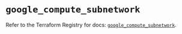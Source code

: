 # `google_compute_subnetwork`

Refer to the Terraform Registry for docs: [`google_compute_subnetwork`](https://registry.terraform.io/providers/hashicorp/google/6.8.0/docs/resources/compute_subnetwork).
